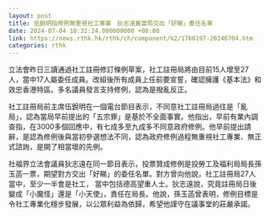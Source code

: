 ```yaml
---
layout: post
title: 伍銳明指修例無重視社工專業　狄志遠冀當局交出「好睇」委任名單
date: 2024-07-04 10:32:24.000000000 +08:00
link: https://news.rthk.hk/rthk/ch/component/k2/1760197-20240704.htm
categories: rthk
---
```


立法會昨日三讀通過社工註冊修訂條例草案，社工註冊局將由目前15人增至27人，當中17人屬委任成員。改組後所有成員上任前要宣誓，確認擁護《基本法》和效忠香港特區。多名議員發言支持修例，認為是撥亂反正。

社工註冊局前主席伍銳明在一個電台節目表示，不同意社工註冊局過往是「亂局」，認為當局早前提出的「五宗罪」是基於不全面事實。他指出，早前有業內調查指，在3000多個回應中，有七成多至九成多不同意政府修例。他早前提出請辭，是認為修例後與當初參選想法不同，認為政府修例過程無重視社工專業、無正式諮詢，是開了相當壞的先例。

社福界立法會議員狄志遠在同一節目表示，投票贊成修例是投勞工及福利局局長孫玉菡一票，期望對方交出「好睇」的委任名單。對方曾向他說，社工註冊局27人當中，至少一半會是社工， 當中包括德高望重人士。狄志遠說，究竟註冊局日後變成「小魔怪」還是「小天使」，責任在局長。他說，孫玉菡曾表明，修例目標是令社工專業化穩步發展，以公眾利益為依歸，希望他謹守在議事堂的莊嚴承諾。
